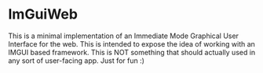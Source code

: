 # ImGuiWeb
This is a minimal implementation of an Immediate Mode Graphical User Interface for the web. This is intended to expose the idea of working with an IMGUI based framework. This is NOT something that should actually used in any sort of user-facing app. Just for fun :)